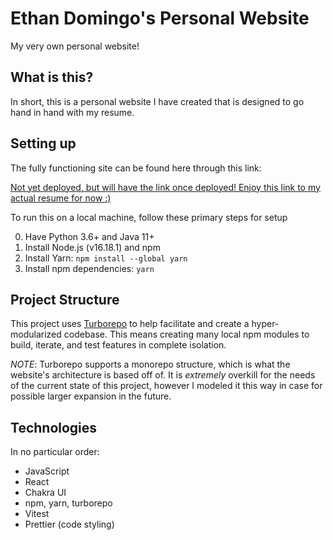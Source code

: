 # Ethan Domingo's Personal Website

My very own personal website!

## What is this?

In short, this is a personal website I have created that is designed to go hand in hand with my resume.

## Setting up

The fully functioning site can be found here through this link:

[Not yet deployed, but will have the link once deployed! Enjoy this link to my actual resume for now :)](https://drive.google.com/file/d/1zV0kPQiyrihOHfKjWvvLu1_F07zzshCx/view?usp=sharing)

To run this on a local machine, follow these primary steps for setup

0. Have Python 3.6+ and Java 11+
1. Install Node.js (v16.18.1) and npm
2. Install Yarn: `npm install --global yarn`
3. Install npm dependencies: `yarn`

## Project Structure

This project uses [Turborepo](https://turborepo.org/) to help facilitate and create a hyper-modularized codebase. This means creating many local npm modules to build, iterate, and test features in complete isolation.

_NOTE_: Turborepo supports a monorepo structure, which is what the website's architecture is based off of. It is _extremely_ overkill for the needs of the current state of this project, however I modeled it this way in case for possible larger expansion in the future.

## Technologies

In no particular order:

- JavaScript
- React
- Chakra UI
- npm, yarn, turborepo
- Vitest
- Prettier (code styling)
